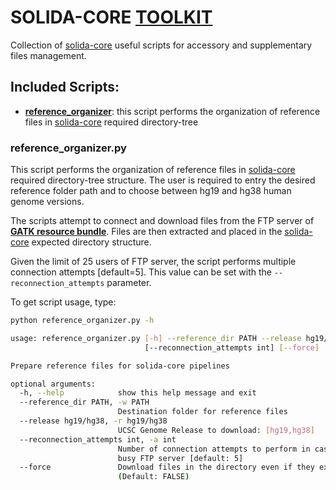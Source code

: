 # SOLIDA-CORE [TOOLKIT]()

Collection of [solida-core]() useful scripts for accessory and supplementary files management.

## Included Scripts:
* **[reference_organizer](#reference_organizerpy)**: this script performs the organization of reference files in [solida-core]() required directory-tree













### reference_organizer.py
This script performs the organization of reference files in [solida-core]() required directory-tree structure.
The user is required to entry the desired reference folder path and to choose between hg19 and hg38 human genome versions.

The scripts attempt to connect and download files from the FTP server of **[GATK resource bundle](https://software.broadinstitute.org/gatk/download/bundle)**.
Files are then extracted and placed in the [solida-core]() expected directory structure.

Given the limit of 25 users of FTP server, the script performs multiple connection attempts [default=5]. This value can be set with the `--reconnection_attempts` parameter.

To get script usage, type:
```bash
python reference_organizer.py -h
```

```bash
usage: reference_organizer.py [-h] --reference_dir PATH --release hg19/hg38
                              [--reconnection_attempts int] [--force]

Prepare reference files for solida-core pipelines

optional arguments:
  -h, --help            show this help message and exit
  --reference_dir PATH, -w PATH
                        Destination folder for reference files
  --release hg19/hg38, -r hg19/hg38
                        UCSC Genome Release to download: [hg19,hg38]
  --reconnection_attempts int, -a int
                        Number of connection attempts to perform in case of
                        busy FTP server [default: 5]
  --force               Download files in the directory even if they exists
                        (Default: FALSE)
```